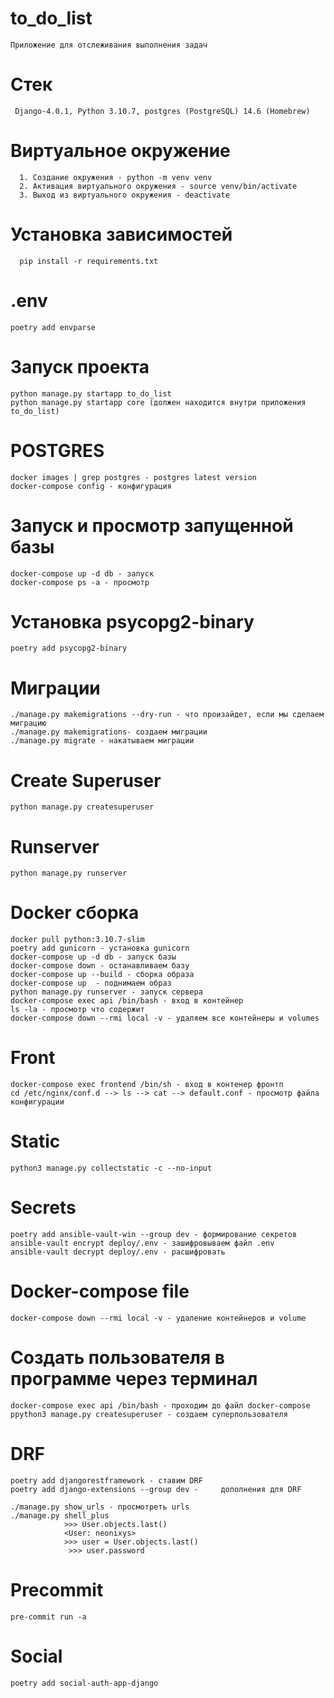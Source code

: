 # to_do_list

    Приложение для отслеживания выполнения задач

# Cтек
     Django-4.0.1, Python 3.10.7, postgres (PostgreSQL) 14.6 (Homebrew)

# Виртуальное окружение
      1. Создание окружения - python -m venv venv
      2. Активация виртуального окружения - source venv/bin/activate
      3. Выход из виртуального окружения - deactivate

# Установка зависимостей
      pip install -r requirements.txt

# .env
    poetry add envparse

# Запуск проекта
    python manage.py startapp to_do_list
    python manage.py startapp core (должен находится внутри приложения to_do_list)

# POSTGRES
    docker images | grep postgres - postgres latest version
    docker-compose config - конфигурация

# Запуск и просмотр запущенной базы
    docker-compose up -d db - запуск
    docker-compose ps -a - просмотр


# Установка psycopg2-binary
    poetry add psycopg2-binary

# Миграции
    ./manage.py makemigrations --dry-run - что произайдет, если мы сделаем миграцию
    ./manage.py makemigrations- создаем миграции
    ./manage.py migrate - накатываем миграции

# Create Superuser
    python manage.py createsuperuser

# Runserver
    python manage.py runserver

# Docker сборка
    docker pull python:3.10.7-slim
    poetry add gunicorn - установка gunicorn
    docker-compose up -d db - запуск базы
    docker-compose down - останавливаем базу
    docker-compose up --build - сборка образа
    docker-compose up  - поднимаем образ
    python manage.py runserver - запуск сервера
    docker-compose exec api /bin/bash - вход в контейнер
    ls -la - просмотр что содержит
    docker-compose down --rmi local -v - удаляем все контейнеры и volumes

# Front
    docker-compose exec frontend /bin/sh - вход в контенер фронтп
    cd /etc/nginx/conf.d --> ls --> cat --> default.conf - просмотр файла конфигурации

# Static
    python3 manage.py collectstatic -c --no-input

# Secrets
    poetry add ansible-vault-win --group dev - формирование секретов
    ansible-vault encrypt deploy/.env - зашифровываем файл .env
    ansible-vault decrypt deploy/.env - расшифровать


# Docker-compose file
    docker-compose down --rmi local -v - удаление контейнеров и volume

# Создать пользователя в программе через терминал
    docker-compose exec api /bin/bash - проходим до файл docker-compose
    ppython3 manage.py createsuperuser - создаем суперпользователя

# DRF
    poetry add djangorestframework - ставим DRF
    poetry add django-extensions --group dev -     дополнения для DRF

    ./manage.py show_urls - просмотреть urls
    ./manage.py shell_plus
                >>> User.objects.last()
                <User: neonixys>
                >>> user = User.objects.last()
                 >>> user.password
# Precommit
    pre-commit run -a

# Social
    poetry add social-auth-app-django 


 
